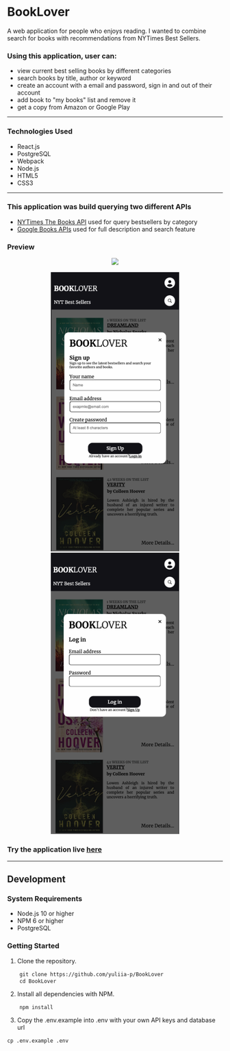 # BookLover
A web application for people who enjoys reading. 
I wanted to combine search for books with recommendations from NYTimes Best Sellers.

### Using this application, user can:
- view current best selling books by different categories
- search books by title, author or keyword
- create an account with a email and password, sign in and out of their account
- add book to "my books" list and remove it
- get a copy from Amazon or Google Play
___

### Technologies Used
- React.js
- PostgreSQL
- Webpack
- Node.js
- HTML5
- CSS3

___ 

### This application was build querying two different APIs
- [NYTimes The Books API](https://developer.nytimes.com/docs/books-product/1/overview) used for query bestsellers by category
- [Google Books APIs](https://developers.google.com/books/docs/overview) used for full description and search feature 

### Preview 
<p align="middle">
  <img src="bl-preview.gif" width="800">
</p>
<p align="middle">
  <img src="sign-up-previw.png" width="300">
  <img src="log-in-preview.png" width="300">
  
</p>

### Try the application live [here](http://book-lover-app.yuliia.net/)
____

## Development

### System Requirements
- Node.js 10 or higher
- NPM 6 or higher
- PostgreSQL

### Getting Started 
1. Clone the repository.
```shell
    git clone https://github.com/yuliia-p/BookLover
    cd BookLover
 ```
2. Install all dependencies with NPM.
```shell
    npm install
```
3. Copy the .env.example into .env with your own API keys and database url
```
cp .env.example .env
```
